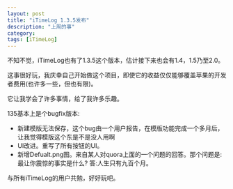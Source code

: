 ```yaml
---
layout: post
title: "iTimeLog 1.3.5发布"
description: "上周的事"
category: 
tags: [iTimeLog]
---
```



不知不觉，iTimeLog也有了1.3.5这个版本，估计接下来也会有1.4，1.5乃至2.0。

这事很好玩，我庆幸自己开始做这个项目，即使它的收益仅仅能够覆盖苹果的开发者费用(也许多一些，但也有限)。

它让我学会了许多事情，给了我许多乐趣。

135基本上是个bugfix版本:
* 新建模版无法保存，这个bug由一个用户报告，在模版功能完成一个多月后，让我觉得模版这个东是不是没人用啊
* UI改进。重写了所有按钮的UI。
* 新增Defualt.png图。来自某人对quora上面的一个问题的回答。那个问题是:最让你震惊的事实是什么?  答:人生只有九百个月。

与所有iTimeLog的用户共勉，好好玩吧。
